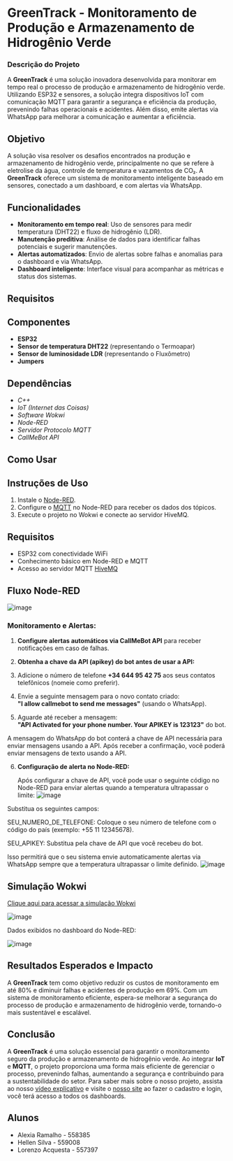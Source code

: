 # GreenTrack - Monitoramento de Produção e Armazenamento de Hidrogênio Verde

### Descrição do Projeto
A **GreenTrack** é uma solução inovadora desenvolvida para monitorar em tempo real o processo de produção e armazenamento de hidrogênio verde. Utilizando ESP32 e sensores, a solução integra dispositivos IoT com comunicação MQTT para garantir a segurança e eficiência da produção, prevenindo falhas operacionais e acidentes. Além disso, emite alertas via WhatsApp para melhorar a comunicação e aumentar a eficiência.

## Objetivo
A solução visa resolver os desafios encontrados na produção e armazenamento de hidrogênio verde, principalmente no que se refere à eletrolise da água, controle de temperatura e vazamentos de CO₂. A **GreenTrack** oferece um sistema de monitoramento inteligente baseado em sensores, conectado a um dashboard, e com alertas via WhatsApp.

## Funcionalidades
- **Monitoramento em tempo real**: Uso de sensores para medir temperatura (DHT22) e fluxo de hidrogênio (LDR).
- **Manutenção preditiva**: Análise de dados para identificar falhas potenciais e sugerir manutenções.
- **Alertas automatizados**: Envio de alertas sobre falhas e anomalias para o dashboard e via WhatsApp.
- **Dashboard inteligente**: Interface visual para acompanhar as métricas e status dos sistemas.

## Requisitos
## Componentes
- **ESP32** 
- **Sensor de temperatura DHT22** (representando o Termoapar)
- **Sensor de luminosidade LDR** (representando o Fluxômetro)
- **Jumpers** 

## Dependências
- *C++*
- *IoT (Internet das Coisas)*
- *Software Wokwi*
- *Node-RED*
- *Servidor Protocolo MQTT*
- *CallMeBot API* 

   
## Como Usar
## Instruções de Uso
1. Instale o [Node-RED](https://nodered.org/docs/getting-started/local).
2. Configure o  [MQTT](https://www.hivemq.com/demos/websocket-client/?) no Node-RED para receber os dados dos tópicos.
3. Execute o projeto no Wokwi e conecte ao servidor HiveMQ.

## Requisitos
- ESP32 com conectividade WiFi
- Conhecimento básico em Node-RED e MQTT
- Acesso ao servidor MQTT [HiveMQ](https://www.hivemq.com/demos/websocket-client/?)

## Fluxo Node-RED
![image](https://github.com/user-attachments/assets/a75bd9a5-6da4-4479-a01e-c8a41843045b)

### Monitoramento e Alertas:

1. **Configure alertas automáticos via CallMeBot API** para receber notificações em caso de falhas.

2. **Obtenha a chave da API (apikey) do bot antes de usar a API:**

3. Adicione o número de telefone **+34 644 95 42 75** aos seus contatos telefônicos (nomeie como preferir).

4. Envie a seguinte mensagem para o novo contato criado:  
   **"I allow callmebot to send me messages"** (usando o WhatsApp).

5. Aguarde até receber a mensagem:  
   **"API Activated for your phone number. Your APIKEY is 123123"** do bot.

A mensagem do WhatsApp do bot conterá a chave de API necessária para enviar mensagens usando a API. Após receber a confirmação, você poderá enviar mensagens de texto usando a API.

6. **Configuração de alerta no Node-RED:**

   Após configurar a chave de API, você pode usar o seguinte código no Node-RED para enviar alertas quando a temperatura ultrapassar o limite:
![image](https://github.com/user-attachments/assets/a6a0085a-e9bf-4b60-8527-627951380b36)

Substitua os seguintes campos:

SEU_NUMERO_DE_TELEFONE: Coloque o seu número de telefone com o código do país (exemplo: +55 11 12345678).

SEU_APIKEY: Substitua pela chave de API que você recebeu do bot.

Isso permitirá que o seu sistema envie automaticamente alertas via WhatsApp sempre que a temperatura ultrapassar o limite definido.
![image](https://github.com/user-attachments/assets/700f234b-8b8b-440f-a1e0-d7e62cf65331)


##  Simulação Wokwi
[Clique aqui para acessar a simulação Wokwi](https://wokwi.com/projects/414748088999110657)

![image](https://github.com/user-attachments/assets/1b5865f0-e46e-4b02-8246-74fb7ee5fc41)

Dados exibidos no dashboard do Node-RED:

![image](https://github.com/user-attachments/assets/bc255ad0-93e8-485b-963b-c8d5d49c579f)


## Resultados Esperados e Impacto
A **GreenTrack** tem como objetivo reduzir os custos de monitoramento em até 80% e diminuir falhas e acidentes de produção em 69%. Com um sistema de monitoramento eficiente, espera-se melhorar a segurança do processo de produção e armazenamento de hidrogênio verde, tornando-o mais sustentável e escalável.

## Conclusão
A **GreenTrack** é uma solução essencial para garantir o monitoramento seguro da produção e armazenamento de hidrogênio verde. Ao integrar **IoT** e **MQTT**, o projeto proporciona uma forma mais eficiente de gerenciar o processo, prevenindo falhas, aumentando a segurança e contribuindo para a sustentabilidade do setor.
Para saber mais sobre o nosso projeto, assista ao nosso [vídeo explicativo](https://youtu.be/7OyubT0hV-Q?feature=shared) e visite o [nosso site](https://green-track-rho.vercel.app/) ao fazer o cadastro e login, você terá acesso a todos os dashboards.

## Alunos
- Alexia Ramalho - 558385
- Hellen Silva - 559008
- Lorenzo Acquesta - 557397
